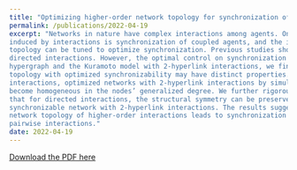 ```yaml
---
title: "Optimizing higher-order network topology for synchronization of coupled phase oscillators"
permalink: /publications/2022-04-19
excerpt: "Networks in nature have complex interactions among agents. One significant phenomenon
induced by interactions is synchronization of coupled agents, and the interactive network
topology can be tuned to optimize synchronization. Previous studies showed that the optimized conventional network with pairwise interactions favors a homogeneous degree distribution of nodes for undirected interactions, and is always structurally asymmetric for
directed interactions. However, the optimal control on synchronization for prevailing higher order interactions is less explored. Here, by considering the higher-order interactions in a
hypergraph and the Kuramoto model with 2-hyperlink interactions, we find that the network
topology with optimized synchronizability may have distinct properties. For undirected
interactions, optimized networks with 2-hyperlink interactions by simulated annealing tend to
become homogeneous in the nodes’ generalized degree. We further rigorously demonstrate
that for directed interactions, the structural symmetry can be preserved in the optimally
synchronizable network with 2-hyperlink interactions. The results suggest that controlling the
network topology of higher-order interactions leads to synchronization phenomena beyond
pairwise interactions."
date: 2022-04-19
---
```


[Download the PDF here](https://github.com/jamestang23/jamestang23.github.io/blob/master/12.pdf)



